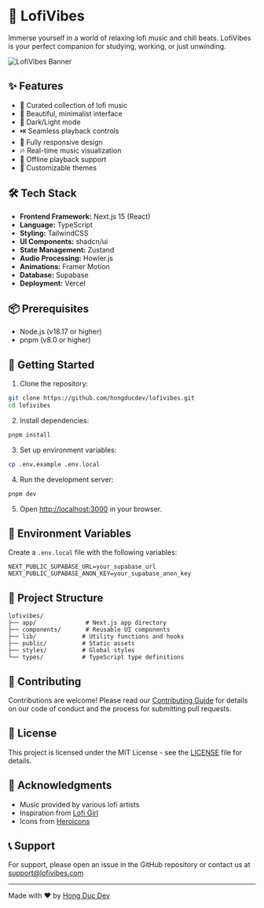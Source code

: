 # 🌿 LofiVibes

Immerse yourself in a world of relaxing lofi music and chill beats. LofiVibes is your perfect companion for studying, working, or just unwinding.

![LofiVibes Banner](public/banner.png)

## ✨ Features

-   🎵 Curated collection of lofi music
-   🎨 Beautiful, minimalist interface
-   🌙 Dark/Light mode
-   ⏯️ Seamless playback controls
-   📱 Fully responsive design
-   🔥 Real-time music visualization
-   💾 Offline playback support
-   🎨 Customizable themes

## 🛠️ Tech Stack

-   **Frontend Framework:** Next.js 15 (React)
-   **Language:** TypeScript
-   **Styling:** TailwindCSS
-   **UI Components:** shadcn/ui
-   **State Management:** Zustand
-   **Audio Processing:** Howler.js
-   **Animations:** Framer Motion
-   **Database:** Supabase
-   **Deployment:** Vercel

## 📦 Prerequisites

-   Node.js (v18.17 or higher)
-   pnpm (v8.0 or higher)

## 🚀 Getting Started

1. Clone the repository:

```bash
git clone https://github.com/hongducdev/lofivibes.git
cd lofivibes
```

2. Install dependencies:

```bash
pnpm install
```

3. Set up environment variables:

```bash
cp .env.example .env.local
```

4. Run the development server:

```bash
pnpm dev
```

5. Open [http://localhost:3000](http://localhost:3000) in your browser.

## 🔧 Environment Variables

Create a `.env.local` file with the following variables:

```
NEXT_PUBLIC_SUPABASE_URL=your_supabase_url
NEXT_PUBLIC_SUPABASE_ANON_KEY=your_supabase_anon_key
```

## 📝 Project Structure

```
lofivibes/
├── app/              # Next.js app directory
├── components/       # Reusable UI components
├── lib/             # Utility functions and hooks
├── public/          # Static assets
├── styles/          # Global styles
└── types/           # TypeScript type definitions
```

## 🤝 Contributing

Contributions are welcome! Please read our [Contributing Guide](CONTRIBUTING.md) for details on our code of conduct and the process for submitting pull requests.

## 📄 License

This project is licensed under the MIT License - see the [LICENSE](LICENSE) file for details.

## 🙏 Acknowledgments

-   Music provided by various lofi artists
-   Inspiration from [Lofi Girl](https://www.youtube.com/c/LofiGirl)
-   Icons from [Heroicons](https://heroicons.com/)

## 📞 Support

For support, please open an issue in the GitHub repository or contact us at support@lofivibes.com

---

Made with ❤️ by [Hong Duc Dev](https://hongduc.dev)
